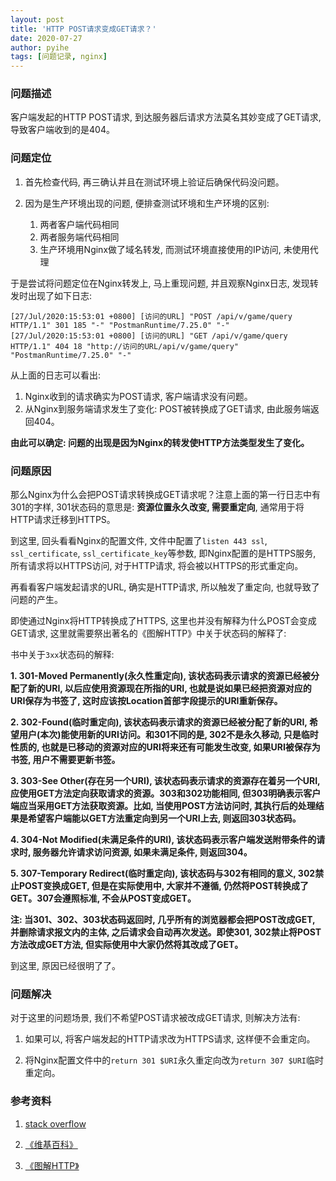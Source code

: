 ```yaml
---
layout: post
title: 'HTTP POST请求变成GET请求？'
date: 2020-07-27
author: pyihe
tags: [问题记录, nginx]
---
```


### 问题描述

客户端发起的HTTP POST请求, 到达服务器后请求方法莫名其妙变成了GET请求, 导致客户端收到的是404。

### 问题定位

1. 首先检查代码, 再三确认并且在测试环境上验证后确保代码没问题。

2. 因为是生产环境出现的问题, 便排查测试环境和生产环境的区别: 

    1. 两者客户端代码相同
    2. 两者服务端代码相同
    3. 生产环境用Nginx做了域名转发, 而测试环境直接使用的IP访问, 未使用代理

于是尝试将问题定位在Nginx转发上, 马上重现问题, 并且观察Nginx日志, 发现转发时出现了如下日志: 

```
[27/Jul/2020:15:53:01 +0800] [访问的URL] "POST /api/v/game/query HTTP/1.1" 301 185 "-" "PostmanRuntime/7.25.0" "-"
[27/Jul/2020:15:53:01 +0800] [访问的URL] "GET /api/v/game/query HTTP/1.1" 404 18 "http://访问的URL/api/v/game/query" "PostmanRuntime/7.25.0" "-"
```

从上面的日志可以看出: 

1. Nginx收到的请求确实为POST请求, 客户端请求没有问题。
2. 从Nginx到服务端请求发生了变化: POST被转换成了GET请求, 由此服务端返回404。

**由此可以确定: 问题的出现是因为Nginx的转发使HTTP方法类型发生了变化。**

### 问题原因

那么Nginx为什么会把POST请求转换成GET请求呢？注意上面的第一行日志中有301的字样, 301状态码的意思是: **资源位置永久改变, 需要重定向**, 通常用于将HTTP请求迁移到HTTPS。

到这里, 回头看看Nginx的配置文件, 文件中配置了`listen 443 ssl`, `ssl_certificate`, `ssl_certificate_key`等参数, 即Nginx配置的是HTTPS服务, 所有请求将以HTTPS访问, 对于HTTP请求, 将会被以HTTPS的形式重定向。

再看看客户端发起请求的URL, 确实是HTTP请求, 所以触发了重定向, 也就导致了问题的产生。

即使通过Nginx将HTTP转换成了HTTPS, 这里也并没有解释为什么POST会变成GET请求, 这里就需要祭出著名的《图解HTTP》中关于状态码的解释了: 

书中关于`3xx`状态码的解释: 

**1. 301-Moved Permanently(永久性重定向), 该状态码表示请求的资源已经被分配了新的URI, 以后应使用资源现在所指的URI, 也就是说如果已经把资源对应的URI保存为书签了, 这时应该按Location首部字段提示的URI重新保存。**

**2. 302-Found(临时重定向), 该状态码表示请求的资源已经被分配了新的URI, 希望用户(本次)能使用新的URI访问。和301不同的是, 302不是永久移动, 只是临时性质的, 也就是已移动的资源对应的URI将来还有可能发生改变, 如果URI被保存为书签, 用户不需要更新书签。**

**3. 303-See Other(存在另一个URI), 该状态码表示请求的资源存在着另一个URI, 应使用GET方法定向获取请求的资源。303和302功能相同, 但303明确表示客户端应当采用GET方法获取资源。比如, 当使用POST方法访问时, 其执行后的处理结果是希望客户端能以GET方法重定向到另一个URI上去, 则返回303状态码。**

**4. 304-Not Modified(未满足条件的URI), 该状态码表示客户端发送附带条件的请求时, 服务器允许请求访问资源, 如果未满足条件, 则返回304。**

**5. 307-Temporary Redirect(临时重定向), 该状态码与302有相同的意义, 302禁止POST变换成GET, 但是在实际使用中, 大家并不遵循, 仍然将POST转换成了GET。307会遵照标准, 不会从POST变成GET。**

**注: 当301、302、303状态码返回时, 几乎所有的浏览器都会把POST改成GET, 并删除请求报文内的主体, 之后请求会自动再次发送。即使301, 302禁止将POST方法改成GET方法, 但实际使用中大家仍然将其改成了GET。**

到这里, 原因已经很明了了。

### 问题解决

对于这里的问题场景, 我们不希望POST请求被改成GET请求, 则解决方法有:  

1. 如果可以, 将客户端发起的HTTP请求改为HTTPS请求, 这样便不会重定向。

2. 将Nginx配置文件中的`return 301 $URI`永久重定向改为`return 307 $URI`临时重定向。

### 参考资料

1. [stack overflow](https://stackoverflow.com/questions/39280361/nginx-loses-post-variable-with-http-https-redirect)

1. [《维基百科》](https://zh.wikipedia.org/wiki/HTTP_301)

2. [《图解HTTP》](https://book.douban.com/subject/25863515//)
